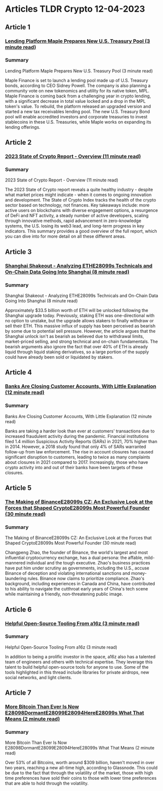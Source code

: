 # Articles TLDR Crypto 12-04-2023

## Article 1
### [Lending Platform Maple Prepares New U.S. Treasury Pool (3 minute read)](https://tldr.tech)
### Summary 
 Lending Platform Maple Prepares New U.S. Treasury Pool (3 minute read)

Maple Finance is set to launch a lending pool made up of U.S. Treasury bonds, according to CEO Sidney Powell. The company is also planning a community vote on new tokenomics and utility for its native token, MPL. Maple Finance is coming back from a challenging year in crypto lending, with a significant decrease in total value locked and a drop in the MPL token's value. To rebuild, the platform released an upgraded version and started a new tax receivables lending pool. The new U.S. Treasury Bond pool will enable accredited investors and corporate treasuries to invest stablecoins in these U.S. Treasuries, while Maple works on expanding its lending offerings.

## Article 2
### [2023 State of Crypto Report - Overview (11 minute read)](https://tldr.tech)
### Summary 
 2023 State of Crypto Report - Overview (11 minute read)

The 2023 State of Crypto report reveals a quite healthy industry - despite what market prices might indicate - when it comes to ongoing innovation and development. The State of Crypto Index tracks the health of the crypto sector based on technology, not finances. Key takeaways include: more active users on blockchains with diverse engagement options, a resurgence of DeFi and NFT activity, a steady number of active developers, scaling through innovative methods, rapid advancement in zero-knowledge systems, the U.S. losing its web3 lead, and long-term progress in key indicators. This summary provides a good overview of the full report, which you can dive into for more detail on all these different areas.

## Article 3
### [Shanghai Shakeout - Analyzing ETHE28099s Technicals and On-Chain Data Going Into Shanghai (8 minute read)](https://tldr.tech)
### Summary 
 Shanghai Shakeout - Analyzing ETHE28099s Technicals and On-Chain Data Going Into Shanghai (8 minute read)

Approximately $33.5 billion worth of ETH will be unlocked following the Shanghai upgrade today. Previously, staking ETH was one-directional with no option to unstake, but the upgrade allows stakers to finally withdraw or sell their ETH. This massive influx of supply has been perceived as bearish by some due to potential sell pressure. However, the article argues that the Shanghai unlock isn't as bearish as believed due to withdrawal limits, market-priced selling, and strong technical and on-chain fundamentals. The bearish arguments also ignore the fact that over 40% of ETH is already liquid through liquid staking derivatives, so a large portion of the supply could have already been sold or liquidated by stakers.

## Article 4
### [Banks Are Closing Customer Accounts, With Little Explanation (12 minute read)](https://tldr.tech)
### Summary 
 Banks Are Closing Customer Accounts, With Little Explanation (12 minute read)

Banks are taking a harder look than ever at customers' transactions due to increased fraudulent activity during the pandemic. Financial institutions filed 1.4 million Suspicious Activity Reports (SARs) in 2021, 70% higher than in 2014. However, a 2018 study found that only 4% of SARs warranted follow-up from law enforcement. The rise in account closures has caused significant disruption to customers, leading to twice as many complaints about closures in 2021 compared to 2017. Increasingly, those who have crypto activity into and out of their banks have been targets of these closures.

## Article 5
### [The Making of BinanceE28099s CZ: An Exclusive Look at the Forces that Shaped CryptoE28099s Most Powerful Founder (30 minute read)](https://tldr.tech)
### Summary 
 The Making of BinanceE28099s CZ: An Exclusive Look at the Forces that Shaped CryptoE28099s Most Powerful Founder (30 minute read)

Changpeng Zhao, the founder of Binance, the world's largest and most influential cryptocurrency exchange, has a dual persona: the affable, mild-mannered individual and the tough executive. Zhao's business practices have put him under scrutiny as governments, including the U.S., accuse Binance of deception and violating international sanctions and money-laundering rules. Binance now claims to prioritize compliance. Zhao's background, including experiences in Canada and China, have contributed to his ability to navigate the cutthroat early years of China's tech scene while maintaining a friendly, non-threatening public image.

## Article 6
### [Helpful Open-Source Tooling From a16z (3 minute read)](https://tldr.tech)
### Summary 
 Helpful Open-Source Tooling From a16z (3 minute read)

In addition to being a prolific investor in the space, a16z also has a talented team of engineers and others with technical expertise. They leverage this talent to build helpful open-source tools for anyone to use. Some of the tools highlighted in this thread include libraries for private airdrops, new social networks, and light clients.

## Article 7
### [More Bitcoin Than Ever Is Now E28098DormantE28099E28094HereE28099s What That Means (2 minute read)](https://tldr.tech)
### Summary 
 More Bitcoin Than Ever Is Now E28098DormantE28099E28094HereE28099s What That Means (2 minute read)

Over 53% of all Bitcoins, worth around $309 billion, haven't moved in over two years, reaching a new all-time high, according to Glassnode. This could be due to the fact that through the volatility of the market, those with high time preferences have sold their coins to those with lower time preferences that are able to hold through the volatility.

